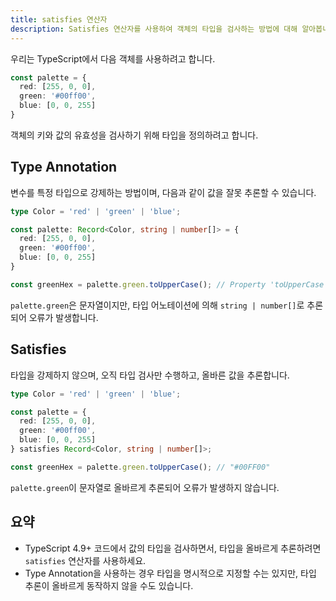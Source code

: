 ```yaml
---
title: satisfies 연산자
description: Satisfies 연산자를 사용하여 객체의 타입을 검사하는 방법에 대해 알아봅니다.
---
```


우리는 TypeScript에서 다음 객체를 사용하려고 합니다.

```ts
const palette = {
  red: [255, 0, 0],
  green: '#00ff00',
  blue: [0, 0, 255]
}
```

객체의 키와 값의 유효성을 검사하기 위해 타입을 정의하려고 합니다.

## Type Annotation

변수를 특정 타입으로 강제하는 방법이며, 다음과 같이 값을 잘못 추론할 수 있습니다.

```ts {9}
type Color = 'red' | 'green' | 'blue';

const palette: Record<Color, string | number[]> = {
  red: [255, 0, 0],
  green: '#00ff00',
  blue: [0, 0, 255]
}

const greenHex = palette.green.toUpperCase(); // Property 'toUpperCase' does not exist on type 'number[]'
```

`palette.green`은 문자열이지만, 타입 어노테이션에 의해 `string | number[]`로 추론되어 오류가 발생합니다.

## Satisfies

타입을 강제하지 않으며, 오직 타입 검사만 수행하고, 올바른 값을 추론합니다.

```ts {9}
type Color = 'red' | 'green' | 'blue';

const palette = {
  red: [255, 0, 0],
  green: '#00ff00',
  blue: [0, 0, 255]
} satisfies Record<Color, string | number[]>;

const greenHex = palette.green.toUpperCase(); // "#00FF00"
```

`palette.green`이 문자열로 올바르게 추론되어 오류가 발생하지 않습니다.

## 요약

- TypeScript 4.9+ 코드에서 값의 타입을 검사하면서, 타입을 올바르게 추론하려면 `satisfies` 연산자를 사용하세요.
- Type Annotation을 사용하는 경우 타입을 명시적으로 지정할 수는 있지만, 타입 추론이 올바르게 동작하지 않을 수도 있습니다.
